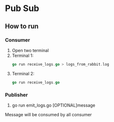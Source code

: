# Pub Sub

## How to run
### Consumer
1. Open two terminal
1. Terminal 1: 
    ```go 
    go run receive_logs.go > logs_from_rabbit.log
    ```
1. Terminal 2: 
    ```go 
    go run receive_logs.go
    ```

### Publisher
1. go run emit_logs.go [OPTIONAL]message

Message will be consumed by all consumer
